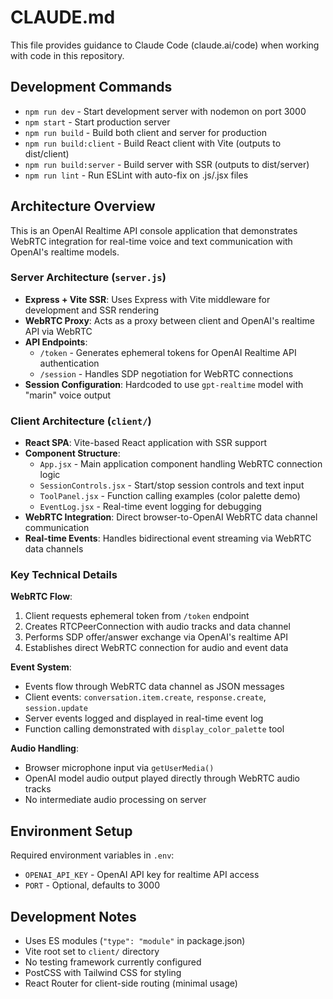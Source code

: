 # CLAUDE.md

This file provides guidance to Claude Code (claude.ai/code) when working with code in this repository.

## Development Commands

- `npm run dev` - Start development server with nodemon on port 3000
- `npm start` - Start production server
- `npm run build` - Build both client and server for production
- `npm run build:client` - Build React client with Vite (outputs to dist/client)
- `npm run build:server` - Build server with SSR (outputs to dist/server)
- `npm run lint` - Run ESLint with auto-fix on .js/.jsx files

## Architecture Overview

This is an OpenAI Realtime API console application that demonstrates WebRTC integration for real-time voice and text communication with OpenAI's realtime models.

### Server Architecture (`server.js`)
- **Express + Vite SSR**: Uses Express with Vite middleware for development and SSR rendering
- **WebRTC Proxy**: Acts as a proxy between client and OpenAI's realtime API via WebRTC
- **API Endpoints**:
  - `/token` - Generates ephemeral tokens for OpenAI Realtime API authentication
  - `/session` - Handles SDP negotiation for WebRTC connections
- **Session Configuration**: Hardcoded to use `gpt-realtime` model with "marin" voice output

### Client Architecture (`client/`)
- **React SPA**: Vite-based React application with SSR support
- **Component Structure**:
  - `App.jsx` - Main application component handling WebRTC connection logic
  - `SessionControls.jsx` - Start/stop session controls and text input
  - `ToolPanel.jsx` - Function calling examples (color palette demo)
  - `EventLog.jsx` - Real-time event logging for debugging
- **WebRTC Integration**: Direct browser-to-OpenAI WebRTC data channel communication
- **Real-time Events**: Handles bidirectional event streaming via WebRTC data channels

### Key Technical Details

**WebRTC Flow**:
1. Client requests ephemeral token from `/token` endpoint
2. Creates RTCPeerConnection with audio tracks and data channel
3. Performs SDP offer/answer exchange via OpenAI's realtime API
4. Establishes direct WebRTC connection for audio and event data

**Event System**:
- Events flow through WebRTC data channel as JSON messages
- Client events: `conversation.item.create`, `response.create`, `session.update`
- Server events logged and displayed in real-time event log
- Function calling demonstrated with `display_color_palette` tool

**Audio Handling**:
- Browser microphone input via `getUserMedia()`
- OpenAI model audio output played directly through WebRTC audio tracks
- No intermediate audio processing on server

## Environment Setup

Required environment variables in `.env`:
- `OPENAI_API_KEY` - OpenAI API key for realtime API access
- `PORT` - Optional, defaults to 3000

## Development Notes

- Uses ES modules (`"type": "module"` in package.json)
- Vite root set to `client/` directory
- No testing framework currently configured
- PostCSS with Tailwind CSS for styling
- React Router for client-side routing (minimal usage)